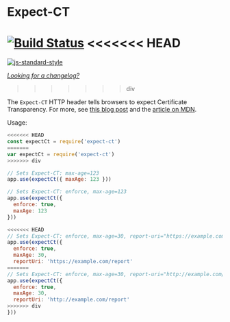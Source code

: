 Expect-CT
=========
[![Build Status](https://travis-ci.org/helmetjs/expect-ct.svg?branch=master)](https://travis-ci.org/helmetjs/expect-ct)
<<<<<<< HEAD
=======
[![js-standard-style](https://img.shields.io/badge/code%20style-standard-brightgreen.svg)](http://standardjs.com/)

[_Looking for a changelog?_](https://github.com/helmetjs/helmet/blob/master/HISTORY.md)
>>>>>>> div

The `Expect-CT` HTTP header tells browsers to expect Certificate Transparency. For more, see [this blog post](https://scotthelme.co.uk/a-new-security-header-expect-ct/) and the [article on MDN](https://developer.mozilla.org/en-US/docs/Web/HTTP/Headers/Expect-CT).

Usage:

```javascript
<<<<<<< HEAD
const expectCt = require('expect-ct')
=======
var expectCt = require('expect-ct')
>>>>>>> div

// Sets Expect-CT: max-age=123
app.use(expectCt({ maxAge: 123 }))

// Sets Expect-CT: enforce, max-age=123
app.use(expectCt({
  enforce: true,
  maxAge: 123
}))

<<<<<<< HEAD
// Sets Expect-CT: enforce, max-age=30, report-uri="https://example.com/report"
app.use(expectCt({
  enforce: true,
  maxAge: 30,
  reportUri: 'https://example.com/report'
=======
// Sets Expect-CT: enforce, max-age=30, report-uri="http://example.com/report"
app.use(expectCt({
  enforce: true,
  maxAge: 30,
  reportUri: 'http://example.com/report'
>>>>>>> div
}))
```
